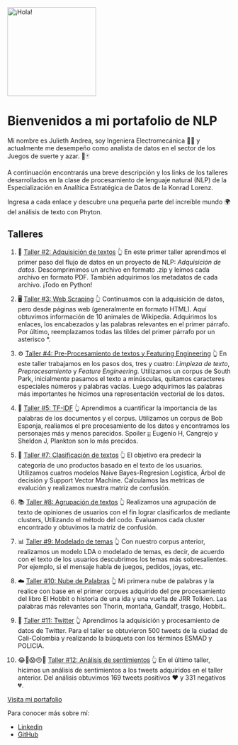 <img src="https://user-images.githubusercontent.com/73562347/120042301-6e9f4800-bfcf-11eb-925a-c9f7f7537689.png" alt="¡Hola!" width="200"/>


# **Bienvenidos a mi portafolio de NLP**

Mi nombre es Julieth Andrea, soy Ingeniera Electromecánica 👷‍♀️ y actualmente me desempeño como analista de datos en el sector de los Juegos 
de suerte y azar. 🎰🃏 

A continuación encontrarás una breve descripción y los links de los talleres desarrollados en la clase de procesamiento de lenguaje natural (NLP) de la Especialización en Analítica Estratégica de Datos 
de la Konrad Lorenz. 

Ingresa a cada enlace y descubre una pequeña parte del increíble mundo 🌍 del análisis de texto con Phyton.		

## **Talleres**

1. 📝 [Taller #2: Adquisición de textos](https://github.com/Chomely/Procesamiento-de-Lenguaje-Natural-NLP-/blob/main/Taller%202JM.ipynb) 👆
En este primer taller aprendimos el primer paso del flujo de datos en un proyecto de NLP: *Adquisición de datos*. Descomprimimos un archivo en formato
.zip y leímos cada archivo en formato PDF. También adquirimos los metadatos de cada archivo. ¡Todo en Python!


2. 🖥️ [Taller #3: Web Scraping](https://github.com/Chomely/Procesamiento-de-Lenguaje-Natural-NLP-/blob/main/Taller%203JM.ipynb) 👆
Continuamos con la adquisición de datos, pero desde páginas web (generalmente en formato HTML). Aquí obtuvimos información de 10 animales de Wikipedia.
Adquirimos los enlaces, los encabezados y las palabras relevantes en el primer párrafo. Por último, reemplazamos todas las tildes del primer párrafo por un asterisco *.

	
3. ⚙️ [Taller #4: Pre-Procesamiento de textos y Featuring Engineering](https://github.com/Chomely/Procesamiento-de-Lenguaje-Natural-NLP-/blob/main/Taller%204JM.ipynb) 👆
En este taller trabajamos en los pasos dos, tres y cuatro: *Limpieza de texto*, *Preprocesamiento* y *Feature Engineering*. Utilizamos un corpus de South Park, 
inicialmente pasamos el texto a minúsculas, quitamos caracteres especiales números y palabras vacías. Luego adquirimos las palabras más importantes he hicimos 
una representación vectorial de los datos.


4. 🔡 [Taller #5: TF-IDF](https://github.com/Chomely/Procesamiento-de-Lenguaje-Natural-NLP-/blob/main/TallerJM5.ipynb) 👆
Aprendimos a cuantificar la importancia de las palabras de los documentos y el corpus. Utilizamos un corpus de Bob Esponja, realiamos el pre procesamiento de los datos y encontramos los personajes más y menos parecidos.
Spoiler ¡¡ Eugenio H, Cangrejo y Sheldon J, Plankton son lo más precidos.


5. 🧲 [Taller #7: Clasificación de textos](https://github.com/Chomely/Procesamiento-de-Lenguaje-Natural-NLP-/blob/main/Taller%207JM.ipynb) 👆
El objetivo era predecir la categoría de uno productos basado en el texto de los usuarios. Utilizamos cuatros modelos Naive Bayes-Regresion Logistica, Árbol de decisión y 
Support Vector Machine. Calculamos las metricas de evalución y realizamos nuestra matriz de confusión.  


6. 📚 [Taller #8: Agrupación de textos](https://github.com/Chomely/Procesamiento-de-Lenguaje-Natural-NLP-/blob/main/Taller%208JM.ipynb) 👆
Realizamos una agrupación de texto de opiniones de usuarios con el fin lograr clasificarlos de mediante clusters, Utilizando el método del codo. 
Evaluamos cada cluster encontrado y obtuvimos la matriz de confusión.


7. 📊 [Taller #9: Modelado de temas](https://github.com/Chomely/Procesamiento-de-Lenguaje-Natural-NLP-/blob/main/Taller%209JM.ipynb) 👆
Con nuestro corpus anterior, realizamos un modelo LDA o modelado de temas, es decir, de acuerdo con el texto de los usuarios descubrimos los temas 
más sobresalientes. Por ejemplo, si el mensaje habla de juegos, pedidos, joyas, etc.


8. ☁️ [Taller #10: Nube de Palabras](https://github.com/Chomely/Procesamiento-de-Lenguaje-Natural-NLP-/blob/main/Taller%2010JM%20.ipynb) 👆
Mi primera nube de palabras y la realice con base en el primer corpues adquirido del pre procesamiento del libro El Hobbit o historia de una ida y una vuelta de JRR Tolkien.
Las palabras más relevantes son Thorin, montaña, Gandalf, trasgo, Hobbit..


9. 💬 [Taller #11: Twitter](https://github.com/Chomely/Procesamiento-de-Lenguaje-Natural-NLP-/blob/main/Taller%2011JM.ipynb) 👆
Aprendimos la adquisición y procesamiento de datos de Twitter. Para el taller se obtuvieron 500 tweets de la ciudad de Cali-Colombia y realizando la búsqueta con los términos ESMAD y POLICIA. 


10. 😂🥺😱😠🤗 [Taller #12: Análisis de sentimientos](https://github.com/Chomely/Procesamiento-de-Lenguaje-Natural-NLP-/blob/main/Taller%2012JM.ipynb) 👆
En  el último taller, hicimos un análisis de sentimientos a los tweets adquiridos en el taller anterior. Del análisis obtuvimos 169 tweets positivos ❤️ y 331 negativos 💔.

[Visita mi portafolio](https://chomely.github.io/Portafolio_NLP/)

Para conocer más sobre mí:
* [Linkedin](https://www.linkedin.com/in/julieth-andrea-murte-tavera-276678144/)
* [GitHub](https://github.com/Chomely)
